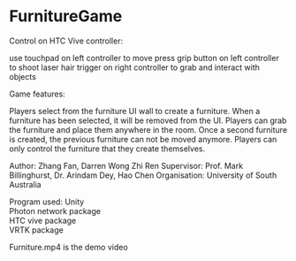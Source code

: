 # FurnitureGame

Control on HTC Vive controller:

use touchpad on left controller to move
press grip button on left controller to shoot laser 
hair trigger on right controller to grab and interact with objects

Game features:

Players select from the furniture UI wall to create a furniture.
When a furniture has been selected, it will be removed from the UI.
Players can grab the furniture and place them anywhere in the room.
Once a second furniture is created, the previous furniture can not be moved anymore.
Players can only control the furniture that they create themselves. 

Author: Zhang Fan, Darren Wong Zhi Ren
Supervisor: Prof. Mark Billinghurst, Dr. Arindam Dey, Hao Chen
Organisation: University of South Australia

Program used: 
Unity  
Photon network package  
HTC vive package  
VRTK package  

Furniture.mp4 is the demo video
